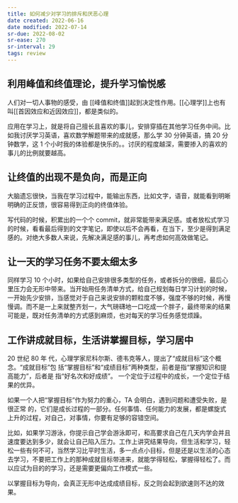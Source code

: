 ```yaml
---
title: 如何减少对学习的排斥和厌恶心理
date created: 2022-06-16
date modified: 2022-07-14
sr-due: 2022-08-02
sr-ease: 270
sr-interval: 29
tags: review
---
```


## 利用峰值和终值理论，提升学习愉悦感

人们对一切人事物的感受，由 [[峰值和终值]]起到决定性作用。[[心理学]]上也有叫[[首因效应和近因效应]]，都是类似的。

应用在学习上，就是将自己擅长且喜欢的事儿，安排穿插在其他学习任务中间。比如我讨厌学习英语，喜欢数学解题带来的成就感，那么学 30 分钟英语，搞 20 分钟数学，这 1 个小时我的体验都是快乐的。。讨厌的程度越深，需要掺入的喜欢的事儿的比例就要越高。

## 让终值的出现不是负向，而是正向

大脑遗忘很快，当我在学习过程中，能输出东西，比如文字，语音，就能看到明晰明确的正反馈，很容易得到正向的终值体验。

写代码的时候，积累出的一个个 commit，就非常能带来满足感。或者放松式学习的时候，看看最后得到的文字笔记，即使以后不会再看，在当下，至少是得到满足感的。对绝大多数人来说，先解决满足感的事儿，再考虑如何高效做笔记。

## 让一天的学习任务不要太细太多

同样学习 10 个小时，如果给自己安排很多类型的任务，或者拆分的很细，最后心里压力会无形中带来。当开始用任务清单方式，给自己规划每日学习计划的时候，一开始先少安排，当感觉对于自己来说安排的颗粒度不够，强度不够的时候，再慢慢调。而不是一上来就整齐划一，大气磅礴地一口吃成一个胖子，最终带来的结果可能是，既对任务清单的方式感到麻烦，也对每天的学习任务感觉烦躁。

## 工作讲成就目标，生活讲掌握目标，学习居中

20 世纪 80 年 代，心理学家尼科尔斯、德韦克等人，提出了“成就目标”这个概念。“成就目标”包 括“掌握目标”和“成绩目标”两种类型，前者是指“掌握知识和提高能力”，后者是 指“好名次和好成绩”。 一个定位于过程中的成长，一个定位于结果的优异。

如果一个人把“掌握目标”作为努力的重心，TA 会明白，遇到问题和遭受失败，是很正常 的，它们是成长过程的一部分。任何事情、任何能力的发展，都是螺旋式上升的过程，对自己，对事情，你要有足够的容错空间。

比如，如果学习游泳，你提示自己学会游泳即可，和高要求自己在几天内学会并且速度要达到多少，就会让自己陷入压力。工作上讲究结果导向，但生活和学习，轻松一些有何不可，当然学习比平时生活，多一点点小目标，但是还是以生活的心态去学习，不要把工作上的那种成就目标带进来，就能学得轻松，掌握得轻松了。而以应试为目的的学习，还是需要更偏向工作模式一些。

以掌握目标为导向，会真正无形中达成成绩目标，反之则会起到欲速则不达的效果。
